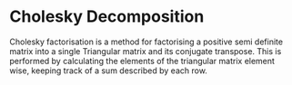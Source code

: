 # Cholesky Decomposition
Cholesky factorisation is a method for factorising a positive semi definite matrix into a single Triangular matrix and its conjugate transpose.
This is performed by calculating the elements of the triangular matrix element wise, keeping track of a sum described by each row.
